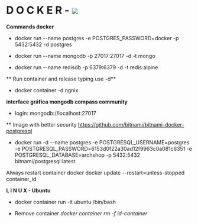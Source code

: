 # D O C K E R - ![](https://miro.medium.com/max/336/0*rmv6pZTW2hfP2XYd.png)

**Commands docker**

- docker run --name postgres -e POSTGRES_PASSWORD=docker -p 5432:5432 -d postgres

- docker run --name mongodb -p 27017:27017 -d -t mongo

- docker run --name redisdb -p 6379:6379 -d -t redis:alpine

** Run container and release typing use -d**
- docker container -d ngnix 

**interface gráfica mongodb compass community**
- login: mongodb://localhost:27017

** Image with better security https://github.com/bitnami/bitnami-docker-postgresql
- docker run -d --name postgres -e POSTGRESQL_USERNAME=postgres -e POSTGRESQL_PASSWORD=6153d0f22a30ad12f9963c0a081c6351 -e POSTGRESQL_DATABASE=archshop -p 5432:5432 bitnami/postgresql:latest

Always restart container docker
docker update --restart=unless-stopped container_id

**L I N U X - Ubuntu**
 - docker container run -it ubuntu /bin/bash

- Remove container
*docker container rm -f id-container*
